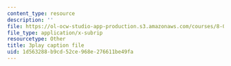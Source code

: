 ```yaml
---
content_type: resource
description: ''
file: https://ol-ocw-studio-app-production.s3.amazonaws.com/courses/8-04-quantum-physics-i-spring-2016/1d563288b9cd52ce968e276611be49fa_0xNmc2tJ-YM.vtt
file_type: application/x-subrip
resourcetype: Other
title: 3play caption file
uid: 1d563288-b9cd-52ce-968e-276611be49fa
---
```

